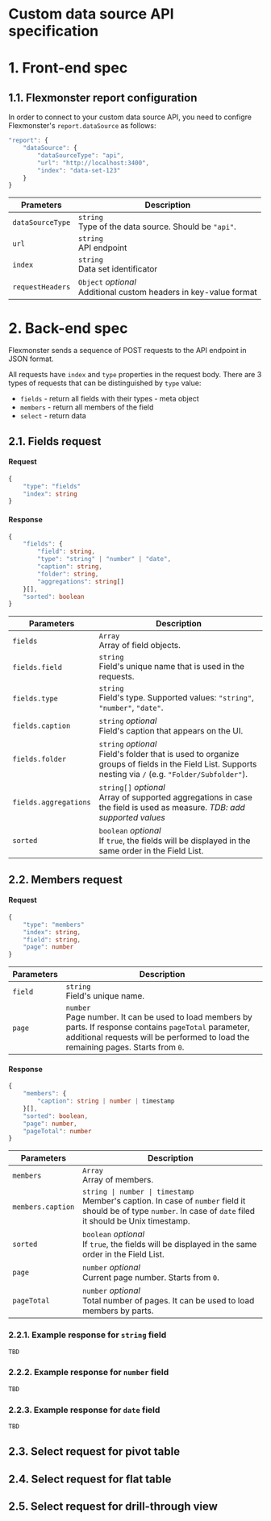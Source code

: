 # Custom data source API specification

# 1. Front-end spec

## 1.1. Flexmonster report configuration

In order to connect to your custom data source API, you need to configre Flexmonster's `report.dataSource` as follows:
```typescript
"report": {
    "dataSource": {
        "dataSourceType": "api",
        "url": "http://localhost:3400",
        "index": "data-set-123"
    }
}
```
| Prameters        | Description                                                           |
| ---------------- | --------------------------------------------------------------------- |
| `dataSourceType` | `string`<br> Type of the data source. Should be `"api"`.              |
| `url`            | `string`<br> API endpoint                                             |
| `index`          | `string`<br> Data set identificator                                   |
| `requestHeaders` | `Object` *optional*<br> Additional custom headers in key-value format |

# 2. Back-end spec

Flexmonster sends a sequence of POST requests to the API endpoint in JSON format.

All requests have `index` and `type` properties in the request body. There are 3 types of requests that can be distinguished by `type` value: 
- `fields` - return all fields with their types - meta object
- `members` - return all members of the field
- `select` - return data

## 2.1. Fields request

#### Request
```typescript
{
    "type": "fields"
    "index": string
}
```

#### Response
```typescript
{
    "fields": {
        "field": string,
        "type": "string" | "number" | "date",
        "caption": string,
        "folder": string,
        "aggregations": string[]
    }[],
    "sorted": boolean
}
```
| Parameters            | Description                                                                                                                                               |
| --------------------- | --------------------------------------------------------------------------------------------------------------------------------------------------------- |
| `fields`              | `Array`<br> Array of field objects.                                                                                                                       |
| `fields.field`        | `string`<br> Field's unique name that is used in the requests.                                                                                            |
| `fields.type`         | `string`<br> Field's type. Supported values: `"string"`, `"number"`, `"date"`.                                                                            |
| `fields.caption`      | `string` *optional*<br> Field's caption that appears on the UI.                                                                                           |
| `fields.folder`       | `string` *optional*<br> Field's folder that is used to organize groups of fields in the Field List. Supports nesting via `/` (e.g. `"Folder/Subfolder"`). |
| `fields.aggregations` | `string[]` *optional*<br> Array of supported aggregations in case the field is used as measure. *TDB: add supported values*                               |
| `sorted`              | `boolean` *optional*<br> If `true`, the fields will be displayed in the same order in the Field List.                                                     |

## 2.2. Members request

#### Request
```typescript
{
    "type": "members"
    "index": string,
    "field": string,
    "page": number
}
```
| Parameters | Description                                                                                                                                                                                        |
| ---------- | -------------------------------------------------------------------------------------------------------------------------------------------------------------------------------------------------- |
| `field`    | `string`<br> Field's unique name.                                                                                                                                                                  |
| `page`     | `number`<br> Page number. It can be used to load members by parts. If response contains `pageTotal` parameter, additional requests will be performed to load the remaining pages. Starts from `0`. |

#### Response
```typescript
{
    "members": {
        "caption": string | number | timestamp
    }[],
    "sorted": boolean,
    "page": number,
    "pageTotal": number
}
```
| Parameters        | Description                                                                                                                                                       |
| ----------------- | ----------------------------------------------------------------------------------------------------------------------------------------------------------------- |
| `members`         | `Array`<br> Array of members.                                                                                                                                     |
| `members.caption` | `string \| number \| timestamp`<br> Member's caption. In case of `number` field it should be of type `number`. In case of `date` filed it should be Unix timestamp. |
| `sorted`          | `boolean` *optional*<br> If `true`, the fields will be displayed in the same order in the Field List.                                                             |
| `page`            | `number` *optional*<br> Current page number. Starts from `0`.                                                                                                     |
| `pageTotal`       | `number` *optional*<br> Total number of pages. It can be used to load members by parts.                                                                           |

### 2.2.1. Example response for `string` field
```typescript
TBD
```

### 2.2.2. Example response for `number` field
```typescript
TBD
```

### 2.2.3. Example response for `date` field
```typescript
TBD
```

## 2.3. Select request for pivot table

## 2.4. Select request for flat table

## 2.5. Select request for drill-through view